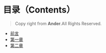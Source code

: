 # 目录（Contents）
 
 > Copy right from **Ander**.All Rights Reserved.
  
  * [前言](README.md)
  * [第一章](ch1/preface.md)
  * [第二章](ch2/README.md)
